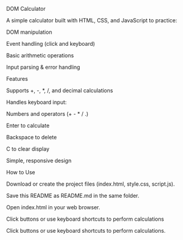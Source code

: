 DOM Calculator

A simple calculator built with HTML, CSS, and JavaScript to practice:

DOM manipulation

Event handling (click and keyboard)

Basic arithmetic operations

Input parsing & error handling

Features

Supports +, -, *, /, and decimal calculations

Handles keyboard input:

Numbers and operators (+ - * / .)

Enter to calculate

Backspace to delete

C to clear display

Simple, responsive design

How to Use

Download or create the project files (index.html, style.css, script.js).

Save this README as README.md in the same folder.

Open index.html in your web browser.

Click buttons or use keyboard shortcuts to perform calculations

Click buttons or use keyboard shortcuts to perform calculations.
